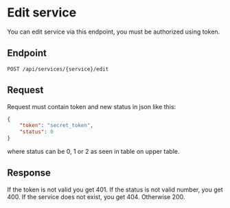 # Edit service

You can edit service via this endpoint, you must be authorized using token.

## Endpoint

`POST /api/services/{service}/edit`

## Request

Request must contain token and new status in json like this:

```json
{
    "token": "secret_token",
    "status": 0
}
```

where status can be 0, 1 or 2 as seen in table on upper table.

## Response

If the token is not valid you get 401. If the status is not valid number, you get 400. If the service does not exist, you get 404. Otherwise 200.
